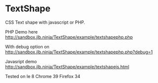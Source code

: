 TextShape
=========

CSS Text shape with javascript or PHP.

PHP Demo here http://sandbox.jlb.ninja/TextShape/example/textshapephp.php

With debug option on http://sandbox.jlb.ninja/TextShape/example/textshapephp.php?debug=1

Javasript demo  http://sandbox.jlb.ninja/TextShape/example/textshapejs.html

Tested on
	Ie 8
	Chrome 39
	Firefox 34
	
